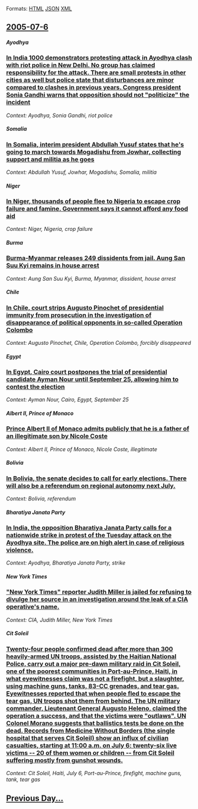 
Formats: [HTML](2005/07/6/index.html)  [JSON](2005/07/6/index.json)  [XML](2005/07/6/index.xml)  

## [2005-07-6](/news/2005/07/6/index.md)

##### Ayodhya
### [ In India 1000 demonstrators protesting attack in Ayodhya clash with riot police in New Delhi. No group has claimed responsibility for the attack. There are small protests in other cities as well but police state that disturbances are minor compared to clashes in previous years. Congress president Sonia Gandhi warns that opposition should not "politicize" the incident ](/news/2005/07/6/in-india-1000-demonstrators-protesting-attack-in-ayodhya-clash-with-riot-police-in-new-delhi-no-group-has-claimed-responsibility-for-the-a.md)
_Context: Ayodhya, Sonia Gandhi, riot police_

##### Somalia
### [ In Somalia, interim president Abdullah Yusuf states that he's going to march towards Mogadishu from Jowhar, collecting support and militia as he goes ](/news/2005/07/6/in-somalia-interim-president-abdullah-yusuf-states-that-he-s-going-to-march-towards-mogadishu-from-jowhar-collecting-support-and-militia.md)
_Context: Abdullah Yusuf, Jowhar, Mogadishu, Somalia, militia_

##### Niger
### [ In Niger, thousands of people flee to Nigeria to escape crop failure and famine. Government says it cannot afford any food aid ](/news/2005/07/6/in-niger-thousands-of-people-flee-to-nigeria-to-escape-crop-failure-and-famine-government-says-it-cannot-afford-any-food-aid.md)
_Context: Niger, Nigeria, crop failure_

##### Burma
### [ Burma-Myanmar releases 249 dissidents from jail. Aung San Suu Kyi remains in house arrest ](/news/2005/07/6/burma-myanmar-releases-249-dissidents-from-jail-aung-san-suu-kyi-remains-in-house-arrest.md)
_Context: Aung San Suu Kyi, Burma, Myanmar, dissident, house arrest_

##### Chile
### [ In Chile, court strips Augusto Pinochet of presidential immunity from prosecution in the investigation of disappearance of political opponents in so-called Operation Colombo ](/news/2005/07/6/in-chile-court-strips-augusto-pinochet-of-presidential-immunity-from-prosecution-in-the-investigation-of-disappearance-of-political-oppone.md)
_Context: Augusto Pinochet, Chile, Operation Colombo, forcibly disappeared_

##### Egypt
### [ In Egypt, Cairo court postpones the trial of presidential candidate Ayman Nour until September 25, allowing him to contest the election ](/news/2005/07/6/in-egypt-cairo-court-postpones-the-trial-of-presidential-candidate-ayman-nour-until-september-25-allowing-him-to-contest-the-election.md)
_Context: Ayman Nour, Cairo, Egypt, September 25_

##### Albert II, Prince of Monaco
### [ Prince Albert II of Monaco admits publicly that he is a father of an illegitimate son by Nicole Coste ](/news/2005/07/6/prince-albert-ii-of-monaco-admits-publicly-that-he-is-a-father-of-an-illegitimate-son-by-nicole-coste.md)
_Context: Albert II, Prince of Monaco, Nicole Coste, illegitimate_

##### Bolivia
### [ In Bolivia, the senate decides to call for early elections. There will also be a referendum on regional autonomy next July. ](/news/2005/07/6/in-bolivia-the-senate-decides-to-call-for-early-elections-there-will-also-be-a-referendum-on-regional-autonomy-next-july.md)
_Context: Bolivia, referendum_

##### Bharatiya Janata Party
### [ In India, the opposition Bharatiya Janata Party calls for a nationwide strike in protest of the Tuesday attack on the Ayodhya site. The police are on high alert in case of religious violence. ](/news/2005/07/6/in-india-the-opposition-bharatiya-janata-party-calls-for-a-nationwide-strike-in-protest-of-the-tuesday-attack-on-the-ayodhya-site-the-pol.md)
_Context: Ayodhya, Bharatiya Janata Party, strike_

##### New York Times
### [ "New York Times" reporter Judith Miller is jailed for refusing to divulge her source in an investigation around the leak of a CIA operative's name. ](/news/2005/07/6/new-york-times-reporter-judith-miller-is-jailed-for-refusing-to-divulge-her-source-in-an-investigation-around-the-leak-of-a-cia-operative.md)
_Context: CIA, Judith Miller, New York Times_

##### Cit Soleil
### [ Twenty-four people confirmed dead after more than 300 heavily-armed UN troops, assisted by the Haitian National Police, carry out a major pre-dawn military raid in Cit Soleil, one of the poorest communities in Port-au-Prince, Haiti, in what eyewitnesses claim was not a firefight, but a slaughter, using machine guns, tanks, 83-CC grenades, and tear gas. Eyewitnesses reported that when people fled to escape the tear gas, UN troops shot them from behind. The UN military commander, Lieutenant General Augusto Heleno, claimed the operation a success, and that the victims were "outlaws". UN Colonel Morano suggests that ballistics tests be done on the dead. Records from Medicine Without Borders (the single hospital that serves Cit Soleil) show an influx of civilian casualties, starting at 11:00 a.m. on July 6: twenty-six live victims -- 20 of them women or children -- from Cit Soleil suffering mostly from gunshot wounds. ](/news/2005/07/6/twenty-four-people-confirmed-dead-after-more-than-300-heavily-armed-un-troops-assisted-by-the-haitian-national-police-carry-out-a-major-p.md)
_Context: Cit Soleil, Haiti, July 6, Port-au-Prince, firefight, machine guns, tank, tear gas_

## [Previous Day...](/news/2005/07/5/index.md)

